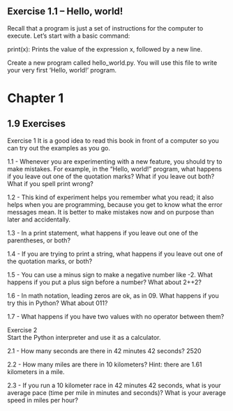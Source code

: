 
## Exercise 1.1 – Hello, world!
Recall that a program is just a set of instructions for the computer to execute. Let’s start with a basic command:

print(x): Prints the value of the expression x, followed by a new line.

Create a new program called hello_world.py. You will use this file to write your very first ‘Hello, world!’ program.


# Chapter 1
## 1.9  Exercises

Exercise 1
It is a good idea to read this book in front of a computer so you can try out the examples as you go.

1.1 - Whenever you are experimenting with a new feature, you should try to make mistakes. For example, in the “Hello, world!” program, what happens if you leave out one of the quotation marks? What if you leave out both? What if you spell print wrong? 


1.2 - This kind of experiment helps you remember what you read; it also helps when you are programming, because you get to know what the error messages mean. It is better to make mistakes now and on purpose than later and accidentally.


1.3 - In a print statement, what happens if you leave out one of the parentheses, or both?


1.4 - If you are trying to print a string, what happens if you leave out one of the quotation marks, or both?


1.5 - You can use a minus sign to make a negative number like -2. What happens if you put a plus sign before a number? What about 2++2?


1.6 - In math notation, leading zeros are ok, as in 09. What happens if you try this in Python? What about 011?


1.7 - What happens if you have two values with no operator between them?



Exercise 2  
Start the Python interpreter and use it as a calculator.

2.1 - How many seconds are there in 42 minutes 42 seconds? 2520


2.2 - How many miles are there in 10 kilometers? Hint: there are 1.61 kilometers in a mile.


2.3 - If you run a 10 kilometer race in 42 minutes 42 seconds, what is your average pace (time per mile in minutes and seconds)? What is your average speed in miles per hour?

